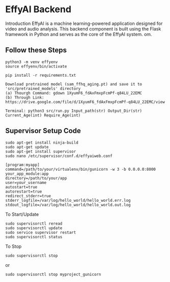 # EffyAI Backend

Introduction
EffyAI is a machine learning-powered application designed for video and audio analysis. 
This backend component is built using the Flask framework in Python and serves as the core of the EffyAI system.
om.

## Follow these Steps

``````
python3 -m venv effyenv
source effyenv/bin/activate
``````
``````
pip install -r requirements.txt
``````
``````
Download pretrained model (sam_ffhq_aging.pt) and save it to 'src/pretrained_models' directory
(a) Thourgh Command: gdown 1XyumF6_fdAxFmxpFcmPf-q84LU_22EMC
(b) Through Link: https://drive.google.com/file/d/1XyumF6_fdAxFmxpFcmPf-q84LU_22EMC/view
``````
``````
Terminal: python3 src/run.py Input_path(str) Output_Dir(str) Current_Age(int) Require_Age(int)
``````

## Supervisor Setup Code
```
sudo apt-get install ninja-build
sudo apt-get update
sudo apt-get install supervisor
sudo nano /etc/supervisor/conf.d/effyaiweb.conf
```
```
[program:myapp]
command=/path/to/your/virtualenv/bin/gunicorn -w 3 -b 0.0.0.0:8000 your_app_module:app
directory=/path/to/your/app
user=your_username
autostart=true
autorestart=true
redirect_stderr=true
stderr_logfile=/var/log/hello_world/hello_world.err.log
stdout_logfile=/var/log/hello_world/hello_world.out.log
```
To Start/Update
```
sudo supervisorctl reread
sudo supervisorctl update
sudo service supervisor restart
sudo supervisorctl status
```
To Stop
```
sudo supervisorctl stop
```
or
```
sudo supervisorctl stop myproject_gunicorn
```